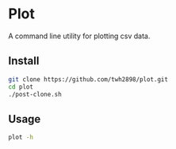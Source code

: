 # Plot

A command line utility for plotting csv data.

## Install

```sh
git clone https://github.com/twh2898/plot.git
cd plot
./post-clone.sh
```

## Usage

```sh
plot -h
```
